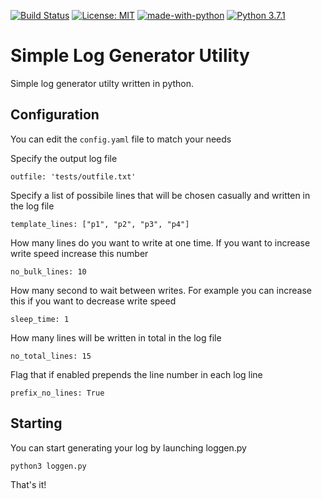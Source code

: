 [![Build Status](https://travis-ci.com/xtimk/py-simple-loggen.svg?branch=master)](https://travis-ci.com/xtimk/py-simple-loggen) [![License: MIT](https://img.shields.io/badge/License-MIT-yellow.svg)]([https://github.com/xtimk/py-simple-loggen/blob/master/LICENSE](https://github.com/xtimk/py-simple-loggen/blob/master/LICENSE)) [![made-with-python](https://img.shields.io/badge/Made%20with-Python-1f425f.svg)](https://www.python.org/) [![Python 3.7.1](https://img.shields.io/badge/python-3.7.1-blue.svg)](https://www.python.org/downloads/release/python-371/)

# Simple Log Generator Utility

Simple log generator utilty written in python.

## Configuration
You can edit the `config.yaml` file to match your needs

Specify the output log file
```
outfile: 'tests/outfile.txt'
```
Specify a list of possibile lines that will be chosen casually and written in the log file
```
template_lines: ["p1", "p2", "p3", "p4"]
```
How many lines do you want to write at one time. If you want to increase write speed increase this number
```
no_bulk_lines: 10
```
How many second to wait between writes. For example you can increase this if you want to decrease write speed
```
sleep_time: 1
```
How many lines will be written in total in the log file
```
no_total_lines: 15
```
Flag that if enabled prepends the line number in each log line
```
prefix_no_lines: True
```
## Starting
You can start generating your log by launching loggen.py
```
python3 loggen.py
```

That's it!
